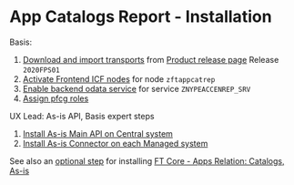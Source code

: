 # App Catalogs Report - Installation

Basis:

1. [Download and import transports](../../inst/step-1.md) from [Product release page](https://github.com/fioritracker/ac/releases) Release `2020FPS01` 
2. [Activate Frontend ICF nodes](../../inst/step-2.md) for node `zftappcatrep`
3. [Enable backend odata service](../../inst/step-3.md) for service `ZNYPEACCENREP_SRV`
4. [Assign pfcg roles](../../inst/step-3.md)

UX Lead:
As-is API, Basis expert steps

1. [Install As-is Main API on Central system](../../asis/SPS02/inst-cen.md)
2. [Install As-is Connector on each Managed system](../../asis/SPS02/inst-man.md)

See also an [optional step](inst-opt.md) for installing [FT Core - Apps Relation: Catalogs, As-is](../../../apps-rel-catalogs-asis/FPS01/main/)